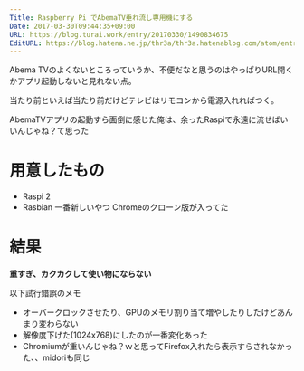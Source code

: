 ```yaml
---
Title: Raspberry Pi でAbemaTV垂れ流し専用機にする
Date: 2017-03-30T09:44:35+09:00
URL: https://blog.turai.work/entry/20170330/1490834675
EditURL: https://blog.hatena.ne.jp/thr3a/thr3a.hatenablog.com/atom/entry/10328749687232209086
---
```


Abema TVのよくないところっていうか、不便だなと思うのはやっぱりURL開くかアプリ起動しないと見れない点。

当たり前といえば当たり前だけどテレビはリモコンから電源入れればつく。

AbemaTVアプリの起動すら面倒に感じた俺は、余ったRaspiで永遠に流せばいいんじゃね？て思った

# 用意したもの

- Raspi 2
- Rasbian 一番新しいやつ Chromeのクローン版が入ってた

# 結果

**重すぎ、カクカクして使い物にならない**

以下試行錯誤のメモ

- オーバークロックさせたり、GPUのメモリ割り当て増やしたりしたけどあんまり変わらない
- 解像度下げた(1024x768)にしたのが一番変化あった
- Chromiumが重いんじゃね？ｗと思ってFirefox入れたら表示すらされなかった、、midoriも同じ
